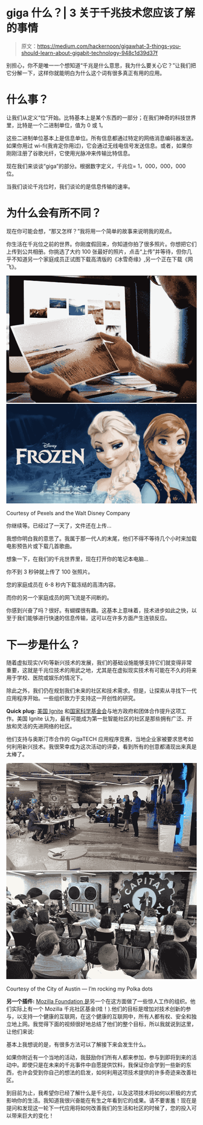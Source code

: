 # giga 什么？| 3 关于千兆技术您应该了解的事情

> 原文：<https://medium.com/hackernoon/gigawhat-3-things-you-should-learn-about-gigabit-technology-948c1d39d37f>

别担心，你不是唯一一个想知道“千兆是什么意思，我为什么要关心它？”让我们把它分解一下，这样你就能明白为什么这个词有很多真正有用的应用。

# **什么事？**

让我们从定义“位”开始。比特基本上是某个东西的一部分；在我们神奇的科技世界里，比特是一个二进制单位，值为 0 或 1。

这些二进制单位基本上是信息单位。所有信息都通过特定的网络消息编码器发送。如果你用过 wi-fi(我肯定你用过)，它会通过无线电信号发送信息。或者，如果你刚刚注册了谷歌光纤，它使用光脉冲来传输比特信息。

现在我们来谈谈“giga”的部分。根据数字定义，千兆位= 1，000，000，000 位。

当我们谈论千兆位时，我们谈论的是信息传输的速率。

# **为什么会有所不同？**

现在你可能会想，“那又怎样？”我将用一个简单的故事来说明我的观点。

你生活在千兆位之前的世界。你刚度假回来，你知道你拍了很多照片。你想把它们上传到公共相册。你挑选了大约 100 张最好的照片，点击“上传”并等待，但你几乎不知道另一个家庭成员正试图下载高清版的《冰雪奇缘》,另一个正在下载《网飞》。

![](img/67b000fa43e7e010e5f7a3a68a08d3c0.png)![](img/022cb2c584ef428108cb5882231e1aaf.png)

Courtesy of Pexels and the Walt Disney Company

你继续等。已经过了一天了，文件还在上传…

我想你明白我的意思了。我属于那一代人的末尾，他们不得不等待几个小时来加载电影预告片或下载几首歌曲。

想象一下，在我们的千兆世界里，现在打开你的笔记本电脑…

你不到 3 秒钟就上传了 100 张照片。

您的家庭成员在 6-8 秒内下载冻结的高清内容。

而你的另一个家庭成员的网飞流是不间断的。

你感到兴奋了吗？很好。有蝴蝶很有趣。这基本上意味着，技术进步如此之快，以至于我们能够进行快速的信息传输，这可以在许多方面产生连锁反应。

# **下一步是什么？**

随着虚拟现实(VR)等新兴技术的发展，我们的基础设施能够支持它们就变得非常重要，这就是千兆位技术的用武之地，尤其是在虚拟现实技术有可能在不久的将来用于学校、医院或娱乐的情况下。

除此之外，我们仍在规划我们未来的社区和技术需求。但是，让探索从寻找下一代应用程序开始。一些组织致力于支持这一开创性的研究。

**Quick plug:** [美国 Ignite](https://www.us-ignite.org/) 和[国家科学基金会](https://www.nsf.gov/)与地方政府和团体合作提升这项工作。美国 Ignite 认为，最有可能成为第一批智能社区的社区是那些拥有广泛、开放和灵活的先进网络的社区。

他们支持与奥斯汀市合作的 GigaTECH 应用程序竞赛，当地企业家被要求思考如何利用新兴技术。我很荣幸成为这次活动的评委，看到所有的创意都涌现出来真是太棒了。

![](img/6541dde22a266c43850e977e116d6031.png)![](img/d7a1e496708da461dc421cffdb18cd52.png)

Courtesy of the City of Austin — I’m rocking my Polka dots

**另一个插件:** [Mozilla Foundation 是](https://learning.mozilla.org/en-US/gigabit)另一个在这方面做了一些惊人工作的组织。他们实际上有一个 Mozilla 千兆社区基金(哇！).他们的目标是增加对技术创新的参与，以支持一个健康的互联网，在这个健康的互联网中，所有人都有权、安全和独立地上网。我觉得下面的视频很好地总结了他们的整个目标，所以我就说到这里，让他们来说:

基本上我想说的是，有很多方法可以了解接下来会发生什么。

如果你附近有一个当地的活动，我鼓励你们所有人都来参加，参与到即将到来的活动中。即使只是在未来的千兆事件中自愿提供饮料，我保证你会学到一些新的东西，也许会受到你自己的想法的启发，如何利用这项技术提供的许多奇迹来改善社区。

到目前为止，我希望你已经了解什么是千兆位，以及这项技术将如何以积极的方式影响你的生活。我知道我很兴奋能在有生之年看到它的成果。请不要害羞！现在是提问和发现这一轮下一代应用将如何改善我们的生活和社区的时候了，您的投入可以带来巨大的变化！